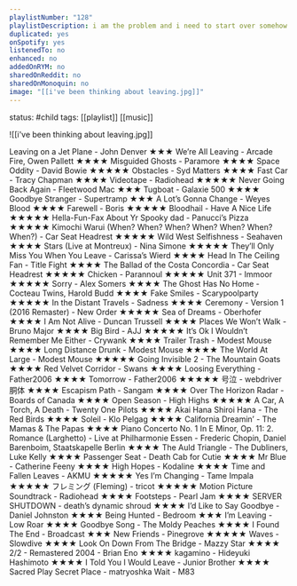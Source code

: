 ```yaml
---
playlistNumber: "128"
playlistDescription: i am the problem and i need to start over somehow without dying//this is me saying goodbye
duplicated: yes
onSpotify: yes
listenedTo: no
enhanced: no
addedOnRYM: no
sharedOnReddit: no
sharedOnMonoquin: no
image: "[[i've been thinking about leaving.jpg]]"
---
```

status: #child 
tags: [[playlist]] [[music]] 

![[i've been thinking about leaving.jpg]]

Leaving on a Jet Plane - John Denver ★★★
We’re All Leaving - Arcade Fire, Owen Pallett ★★★★
Misguided Ghosts - Paramore ★★★★
Space Oddity - David Bowie ★★★★★
Obstacles - Syd Matters ★★★★
Fast Car - Tracy Chapman ★★★★
Videotape - Radiohead ★★★★★
Never Going Back Again - Fleetwood Mac ★★★
Tugboat - Galaxie 500 ★★★★
Goodbye Stranger - Supertramp ★★★
A Lot’s Gonna Change - Weyes Blood ★★★★
Farewell - Boris ★★★★★
Bloodhail - Have A Nice Life ★★★★★
Hella-Fun-Fax About Yr Spooky dad - Panucci’s Pizza ★★★★★
Kimochi Warui (When? When? When? When? When? When? When?) - Car Seat Headrest ★★★★★
Wild West Selfishness - Seahaven ★★★★
Stars (Live at Montreux) - Nina Simone ★★★★★
They’ll Only Miss You When You Leave - Carissa’s Wierd ★★★★
Head In The Ceiling Fan - Title Fight ★★★★
The Ballad of the Costa Concordia - Car Seat Headrest ★★★★★
Chicken - Parannoul ★★★★★
Unit 371 - Immoor ★★★★★
Sorry - Alex Somers ★★★★
The Ghost Has No Home - Cocteau Twins, Harold Budd ★★★★
Fake Smiles - Scarypoolparty ★★★★★
In the Distant Travels - Sadness ★★★★
Ceremony - Version 1 (2016 Remaster) - New Order ★★★★★
Sea of Dreams - Oberhofer ★★★★
I Am Not Alive - Duncan Trussell ★★★★
Places We Won’t Walk - Bruno Major ★★★★
Big Bird - AJJ ★★★★★
It’s Ok I Wouldn’t Remember Me Either - Crywank ★★★★
Trailer Trash - Modest Mouse ★★★★
Long Distance Drunk - Modest Mouse ★★★★
The World At Large - Modest Mouse ★★★★★
Going Invisible 2 - The Mountain Goats ★★★★
Red Velvet Corridor - Swans ★★★★
Loosing Everything - Father2006 ★★★★
Tomorrow - Father2006 ★★★★★
号泣 - webdriver胴体 ★★★★
Escapism Path - Sangam ★★★★
Over The Horizon Radar - Boards of Canada ★★★★
Open Season - High Highs ★★★★★
A Car, A Torch, A Death - Twenty One Pilots ★★★★
Akai Hana Shiroi Hana - The Red Birds ★★★★
Soleil - Klo Pelgag ★★★★
California Dreamin’ - The Mamas & The Papas ★★★★
Piano Concerto No. 1 In E Minor, Op. 11: 2. Romance (Larghetto) - Live at Philharmonie Essen - Frederic Chopin, Daniel Barenboim, Staatskapelle Berlin ★★★★
The Auld Triangle - The Dubliners, Luke Kelly ★★★★
Passenger Seat - Death Cab for Cutie ★★★★
Mr Blue - Catherine Feeny ★★★★
High Hopes - Kodaline ★★★★
Time and Fallen Leaves - AKMU ★★★★★
Yes I’m Changing - Tame Impala ★★★★★
フレミング (Fleming) - tricot ★★★★★
Motion Picture Soundtrack - Radiohead ★★★★
Footsteps - Pearl Jam ★★★★
SERVER SHUTDOWN - death’s dynamic shroud ★★★★
I’d Like to Say Goodbye - Daniel Johnston ★★★★
Being Hunted - Bedroom ★★★
I’m Leaving - Low Roar ★★★★
Goodbye Song - The Moldy Peaches ★★★★
I Found The End - Broadcast ★★★
New Friends - Pinegrove ★★★★★
Waves - Slowdive ★★★★
Look On Down From The Bridge - Mazzy Star ★★★★
2/2 - Remastered 2004 - Brian Eno ★★★★
kagamino - Hideyuki Hashimoto ★★★★
I Told You I Would Leave - Junior Brother ★★★★
Sacred Play Secret Place - matryoshka
Wait - M83

